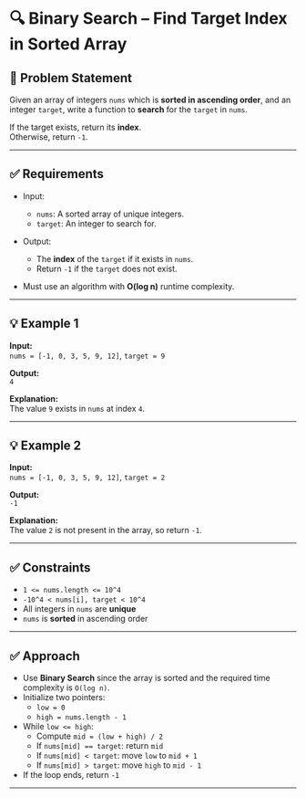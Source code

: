 # 🔍 Binary Search – Find Target Index in Sorted Array

## 📝 Problem Statement

Given an array of integers `nums` which is **sorted in ascending order**, and an integer `target`, write a function to **search** for the `target` in `nums`.

If the target exists, return its **index**.  
Otherwise, return `-1`.

---

## ✅ Requirements

- Input:
  - `nums`: A sorted array of unique integers.
  - `target`: An integer to search for.
- Output:
  - The **index** of the `target` if it exists in `nums`.
  - Return `-1` if the `target` does not exist.

- Must use an algorithm with **O(log n)** runtime complexity.

---

## 💡 Example 1

**Input:**  
`nums = [-1, 0, 3, 5, 9, 12]`, `target = 9`

**Output:**  
`4`

**Explanation:**  
The value `9` exists in `nums` at index `4`.

---

## 💡 Example 2

**Input:**  
`nums = [-1, 0, 3, 5, 9, 12]`, `target = 2`

**Output:**  
`-1`

**Explanation:**  
The value `2` is not present in the array, so return `-1`.

---

## ✅ Constraints

- `1 <= nums.length <= 10^4`
- `-10^4 < nums[i], target < 10^4`
- All integers in `nums` are **unique**
- `nums` is **sorted** in ascending order

---

## ✅ Approach

- Use **Binary Search** since the array is sorted and the required time complexity is `O(log n)`.
- Initialize two pointers:
  - `low = 0`
  - `high = nums.length - 1`
- While `low <= high`:
  - Compute `mid = (low + high) / 2`
  - If `nums[mid] == target`: return `mid`
  - If `nums[mid] < target`: move `low` to `mid + 1`
  - If `nums[mid] > target`: move `high` to `mid - 1`
- If the loop ends, return `-1`

---

